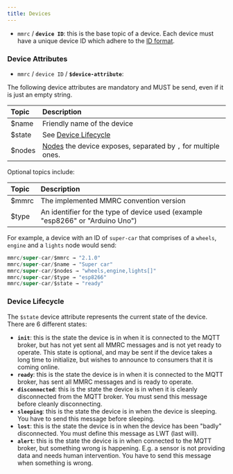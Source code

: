 ```yaml
---
title: Devices
---
```


* `mmrc` / **`device ID`**: this is the base topic of a device.
Each device must have a unique device ID which adhere to the [ID format](#topic-ids).

### Device Attributes

* `mmrc` / `device ID` / **`$device-attribute`**:

The following device attributes are mandatory and MUST be send, even if it is just an empty string.

| Topic       | Description                                                               |
|:------------|:--------------------------------------------------------------------------|
| $name       | Friendly name of the device                                               |
| $state      | See [Device Lifecycle](#device-lifecycle)                                 |
| $nodes      | [Nodes](#nodes) the device exposes, separated by `,` for multiple ones.   |

<!--
| $extensions | Supported extensions, separated by `,` for multiple ones.                 |
-->

Optional topics include:

| Topic       | Description                   |
|:------------|:------------------------------|
| $mmrc       | The implemented MMRC convention version                                   |
| $type       | An identifier for the type of device used (example "esp8266" or "Arduino Uno") |

For example, a device with an ID of `super-car` that comprises of a `wheels`, `engine` and a `lights` node would send:

```java
mmrc/super-car/$mmrc → "2.1.0"
mmrc/super-car/$name → "Super car"
mmrc/super-car/$nodes → "wheels,engine,lights[]"
mmrc/super-car/$type → "esp8266"
mmrc/super-car/$state → "ready"
```

### Device Lifecycle

The `$state` device attribute represents the current state of the device.
There are 6 different states:

* **`init`**: this is the state the device is in when it is connected to the MQTT broker, but has not yet sent all MMRC messages and is not yet ready to operate.
This state is optional, and may be sent if the device takes a long time to initialize, but wishes to announce to consumers that it is coming online.
* **`ready`**: this is the state the device is in when it is connected to the MQTT broker, has sent all MMRC messages and is ready to operate. <!-- A MMRC Controller can assume default values for all optional topics. -->
* **`disconnected`**: this is the state the device is in when it is cleanly disconnected from the MQTT broker.
You must send this message before cleanly disconnecting.
* **`sleeping`**: this is the state the device is in when the device is sleeping.
You have to send this message before sleeping.
* **`lost`**: this is the state the device is in when the device has been "badly" disconnected.
You must define this message as LWT (last will).
* **`alert`**: this is the state the device is in when connected to the MQTT broker, but something wrong is happening. E.g. a sensor is not providing data and needs human intervention.
You have to send this message when something is wrong.

